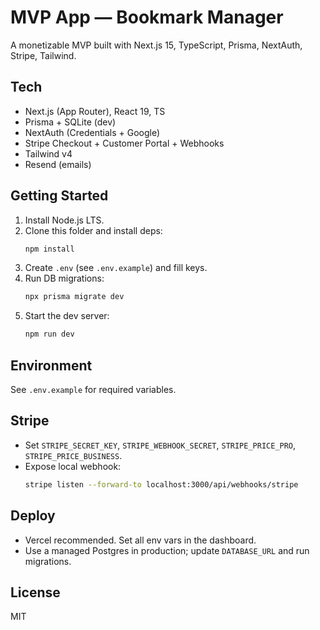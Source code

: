 # MVP App — Bookmark Manager

A monetizable MVP built with Next.js 15, TypeScript, Prisma, NextAuth, Stripe, Tailwind.

## Tech
- Next.js (App Router), React 19, TS
- Prisma + SQLite (dev)
- NextAuth (Credentials + Google)
- Stripe Checkout + Customer Portal + Webhooks
- Tailwind v4
- Resend (emails)

## Getting Started
1. Install Node.js LTS.
2. Clone this folder and install deps:
   ```bash
   npm install
   ```
3. Create `.env` (see `.env.example`) and fill keys.
4. Run DB migrations:
   ```bash
   npx prisma migrate dev
   ```
5. Start the dev server:
   ```bash
   npm run dev
   ```

## Environment
See `.env.example` for required variables.

## Stripe
- Set `STRIPE_SECRET_KEY`, `STRIPE_WEBHOOK_SECRET`, `STRIPE_PRICE_PRO`, `STRIPE_PRICE_BUSINESS`.
- Expose local webhook:
  ```bash
  stripe listen --forward-to localhost:3000/api/webhooks/stripe
  ```

## Deploy
- Vercel recommended. Set all env vars in the dashboard.
- Use a managed Postgres in production; update `DATABASE_URL` and run migrations.

## License
MIT
